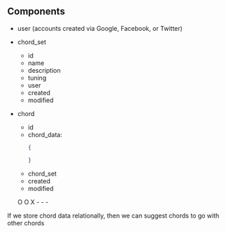 
## Components ##

- user (accounts created via Google, Facebook, or Twitter)

- chord_set
  * id
  * name
  * description
  * tuning
  * user
  * created
  * modified

- chord
  * id
  * chord_data:
    ```json
    {

    }
    ```
  * chord_set
  * created
  * modified

  O O X - - -

If we store chord data relationally, then we can suggest chords to go with other chords
